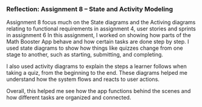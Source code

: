 ### Reflection: Assignment 8 – State and Activity Modeling
Assignment 8 focus much on the State diagrams and the Activing diagrams relating to functional requirements in assignment 4, user stories and sprints in assignment 6
In this assignment, I worked on showing how parts of the Math Booster App behave and how certain tasks are done step by step. I used state diagrams to show how things like quizzes change from one stage to another, such as starting, submitting, and completing.

I also used activity diagrams to explain the steps a learner follows when taking a quiz, from the beginning to the end. These diagrams helped me understand how the system flows and reacts to user actions.

Overall, this helped me see how the app functions behind the scenes and how different tasks are organized and connected.
